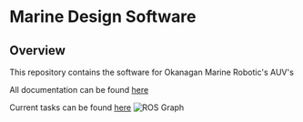 # Marine Design Software

## Overview

This repository contains the software for Okanagan Marine Robotic's AUV's

All documentation can be found [here](https://docs.google.com/document/d/1PhQ2q0ED-8mXD5I1RwiWC_7xKGJy2q97WKZ9-5tj8FE/edit?usp=sharing)

Current tasks can be found [here](https://docs.google.com/spreadsheets/d/1-QFCbOIapLfAIvq882iY_Cj5Way3pCkZ1IorhzPteBw/edit?usp=sharing)
![ROS Graph](/diagrams/IMG_6097.png)
